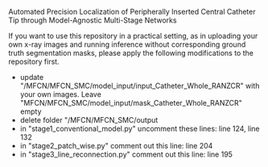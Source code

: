 Automated Precision Localization of Peripherally Inserted Central Catheter Tip through Model-Agnostic Multi-Stage Networks

If you want to use this repository in a practical setting, as in uploading your own x-ray images and running inference without corresponding ground truth segmentation masks, please apply the following modifications to the repository first.

- update "/MFCN/MFCN_SMC/model_input/input_Catheter_Whole_RANZCR" with your own images. Leave "MFCN/MFCN_SMC/model_input/mask_Catheter_Whole_RANZCR" empty
- delete folder "/MFCN/MFCN_SMC/output
- in "stage1_conventional_model.py" uncomment these lines: line 124, line 132
- in "stage2_patch_wise.py" comment out this line: line 204
- in "stage3_line_reconnection.py" comment out this line: line 195
